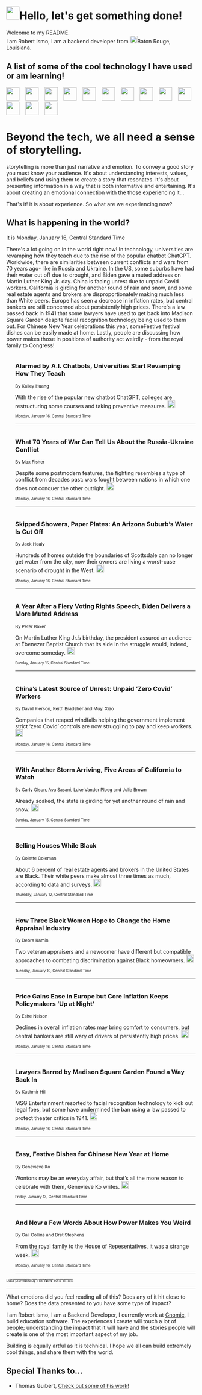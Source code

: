 <h1><img src="https://emojis.slackmojis.com/emojis/images/1643514375/3493/hot-coffee.gif?1643514375" width="35"/>Hello, let's get something done!</h1>

<p>Welcome to my README.<br/>
I am Robert Ismo, I am a backend developer from <img src="https://emojis.slackmojis.com/emojis/images/1638395689/50435/moulin_rouge.png?1638395689" width="20"/>Baton Rouge, Louisiana.</p>
<h2>A list of some of the cool technology I have used or am learning!</h2>
<p>
<img src="https://emojis.slackmojis.com/emojis/images/1643516091/21142/meow_bongotap.gif?1643516091" width="35" alt="">
<img src="https://img.shields.io/badge/Favorite%20Frontend%20Framework-SvelteKit-f83903" alt="">
<img src="https://img.shields.io/badge/Second%20Favorite-Vue-40b581" alt="">
<img src="https://img.shields.io/badge/Most%20Used%20Runtime-Nodejs-78b061" alt="">
<img src="https://emojis.slackmojis.com/emojis/images/1643517416/34482/fire.gif?1643517416" width="35" alt="">
<img src="https://img.shields.io/badge/Javascript%20But%20Better-Typescript-0078ca" alt="">
<img src="https://img.shields.io/badge/Favorite%20Language-Elixir-3e244d" alt="">
<img src="https://img.shields.io/badge/Containerize%20Everything-Docker-6ac9ef" alt="">
<img src="https://emojis.slackmojis.com/emojis/images/1643514596/5999/meow_party.gif?1643514596" width="35" alt="">
<img src="https://img.shields.io/badge/API%20Love%20Language-Graphql-de32a5" alt="">
<img src="https://img.shields.io/badge/Our%20Favorite%20Version%20Controller-Git-e94f33" alt="">
<img src="https://img.shields.io/badge/Favorite%20Database-Redis-d42d1d" alt="">
<img src="https://emojis.slackmojis.com/emojis/images/1643514559/5584/deployparrot.gif?1643514559" width="35" alt="">
<img src="https://img.shields.io/badge/Container%20Interstate-RabbitMQ-f66200" alt="">
<img src="https://img.shields.io/badge/Gotta%20Learn-Kubernetes-316adf" alt="">
<img src="https://img.shields.io/badge/Really%20Mature%20Now-WASM-654fef" alt="">
<img src="https://emojis.slackmojis.com/emojis/images/1666642497/61942/dance_vibe.gif?1666642497" width="35" alt="">
<img src="https://img.shields.io/badge/For%20My%20M1-ARM64-657d96" alt="">
<img src="https://img.shields.io/badge/Loving%20This%20So%20Much-TailwindCSS-17bcb5" alt="">
<img src="https://img.shields.io/badge/Cool%20Build%20Tool-Vite-f9cb24" alt="">
<img src="https://emojis.slackmojis.com/emojis/images/1669231376/62819/working-on-it.gif?1669231376" width="35" alt="">
<img src="https://img.shields.io/badge/Fun%20and%20Easy%20Database-MongoDB-5f8c49" alt="">
<img src="https://img.shields.io/badge/JS%20Life%20Support-NPM-c73737" alt="">
<img src="https://img.shields.io/badge/I%20Liked%20It-DynamoDB-0073b9" alt="">
<img src="https://emojis.slackmojis.com/emojis/images/1643514045/46/question.gif?1643514045" width="35" alt="">
<img src="https://img.shields.io/badge/cool-React-60d6f9" alt="">
<img src="https://img.shields.io/badge/Future%20Big%20Project-Lambda-f37e00" alt="">
<img src="https://img.shields.io/badge/NPM%20But%20Better-PNPM-f1aa07" alt="">
<img src="https://emojis.slackmojis.com/emojis/images/1643514943/9662/fbwow.gif?1643514943" width="35" alt="">
<img src="https://img.shields.io/badge/First%20Language-C-662079" alt="">
<img src="https://img.shields.io/badge/Where%20I%20Deploy%20Frontend-Vercel-000000" alt="">
<img src="https://img.shields.io/badge/Who%20Does%20not%20Want%20an%20App-Swift-f9492a" alt="">
<img src="https://emojis.slackmojis.com/emojis/images/1643514058/151/javascript.png?1643514058" width="35" alt="">
<img src="https://img.shields.io/badge/cool-Python-fbd542" alt="">
<img src="https://img.shields.io/badge/Favorite%20Something-Stripe-656cdc" alt="">
<img src="https://img.shields.io/badge/Of%20Course-HTML5-ed6327" alt="">
<img src="https://emojis.slackmojis.com/emojis/images/1660415405/60731/bomb.gif?1660415405" width="35" alt="">
<img src="https://img.shields.io/badge/hate-CSS-2964ec" alt="">
<img src="https://img.shields.io/badge/Learning-CircleCI-141215" alt="">
<img src="https://img.shields.io/badge/Learning-Rust-fbbb3b" alt="">
<img src="https://emojis.slackmojis.com/emojis/images/1660415397/60712/writing-hand.gif?1660415397" width="35" alt="">
<img src="https://img.shields.io/badge/Dev%20Browser%20of%20Choice-Firefox-cc4e26" alt="">
<img src="https://img.shields.io/badge/Recoverying%20From%20Windows-UNIX-1781e3" alt="">
<img src="https://img.shields.io/badge/LOVE-LogSeq-90c1c2" alt="">
<img src="https://emojis.slackmojis.com/emojis/images/1643514066/223/kirby.gif?1643514066" width="35" alt="">
<img src="https://img.shields.io/badge/Daily%20Driver-MacOS-e6e6e8" alt="">
<img src="https://img.shields.io/badge/Git%20Server-Github-000000" alt="">
<img src="https://img.shields.io/badge/enjoyable-EC2-f17428" alt="">
<img src="https://emojis.slackmojis.com/emojis/images/1643514239/2069/excited.gif?1643514239" width="35" alt="">
</p>
<h1>Beyond the tech, we all need a sense of storytelling.</h1>
<p>storytelling is more than just narrative and emotion. To convey a good story you must know your audience. It's about understanding interests, values, and beliefs and using them to create a story that resonates. It's about presenting information in a way that is both informative and entertaining. It's about creating an emotional connection with the those experiencing it...</p>
<p>That's it! it is about experience. So what are we experiencing now?</p>
<h2>What is happening in the world?</h2>
<p>It is Monday, January 16, Central Standard Time</p>
<p>
There&#39;s a lot going on in the world right now! In technology, universities are revamping how they teach due to the rise of the popular chatbot ChatGPT. Worldwide, there are similarities between current conflicts and wars from 70 years ago- like in Russia and Ukraine. In the US, some suburbs have had their water cut off due to drought, and Biden gave a muted address on Martin Luther King Jr. day. China is facing unrest due to unpaid Covid workers. California is girding for another round of rain and snow, and some real estate agents and brokers are disproportionately making much less than White peers. Europe has seen a decrease in inflation rates, but central bankers are still concerned about persistently high prices. There&#39;s a law passed back in 1941 that some lawyers have used to get back into Madison Square Garden despite facial recognition technology being used to them out. For Chinese New Year celebrations this year, someFestive festival dishes can be easily made at home. Lastly, people are discussing how power makes those in positions of authority act weirdly - from the royal family to Congress!</p>
<ol>
<img src="https://img.shields.io/badge/-technology-blue" alt="">
<h3>Alarmed by A.I. Chatbots, Universities Start Revamping How They Teach</h3>
<sub>By Kalley Huang</sub>
<p>With the rise of the popular new chatbot ChatGPT, colleges are restructuring some courses and taking preventive measures.  <a href="https://nyti.ms/3XuBOHe"><img src="https://developer.nytimes.com/files/poweredby_nytimes_30b.png?v=1583354208352" height="20"></a></p>
<sub><sub>Monday, January 16, Central Standard Time</sub></sub>
<hr/>
<img src="https://img.shields.io/badge/-world-blue" alt="">
<h3>What 70 Years of War Can Tell Us About the Russia-Ukraine Conflict</h3>
<sub>By Max Fisher</sub>
<p>Despite some postmodern features, the fighting resembles a type of conflict from decades past: wars fought between nations in which one does not conquer the other outright.  <a href="https://nyti.ms/3GLbjGB"><img src="https://developer.nytimes.com/files/poweredby_nytimes_30b.png?v=1583354208352" height="20"></a></p>
<sub><sub>Monday, January 16, Central Standard Time</sub></sub>
<hr/>
<img src="https://img.shields.io/badge/-us-blue" alt="">
<h3>Skipped Showers, Paper Plates: An Arizona Suburb’s Water Is Cut Off</h3>
<sub>By Jack Healy</sub>
<p>Hundreds of homes outside the boundaries of Scottsdale can no longer get water from the city, now their owners are living a worst-case scenario of drought in the West.  <a href="https://nyti.ms/3ZFdEeX"><img src="https://developer.nytimes.com/files/poweredby_nytimes_30b.png?v=1583354208352" height="20"></a></p>
<sub><sub>Monday, January 16, Central Standard Time</sub></sub>
<hr/>
<img src="https://img.shields.io/badge/-us-blue" alt="">
<h3>A Year After a Fiery Voting Rights Speech, Biden Delivers a More Muted Address</h3>
<sub>By Peter Baker</sub>
<p>On Martin Luther King Jr.’s birthday, the president assured an audience at Ebenezer Baptist Church that its side in the struggle would, indeed, overcome someday.  <a href="https://nyti.ms/3ZBjONh"><img src="https://developer.nytimes.com/files/poweredby_nytimes_30b.png?v=1583354208352" height="20"></a></p>
<sub><sub>Sunday, January 15, Central Standard Time</sub></sub>
<hr/>
<img src="https://img.shields.io/badge/-world-blue" alt="">
<h3>China’s Latest Source of Unrest: Unpaid ‘Zero Covid’ Workers</h3>
<sub>By David Pierson, Keith Bradsher and Muyi Xiao</sub>
<p>Companies that reaped windfalls helping the government implement strict ‘zero Covid’ controls are now struggling to pay and keep workers.  <a href="https://nyti.ms/3XA1LVW"><img src="https://developer.nytimes.com/files/poweredby_nytimes_30b.png?v=1583354208352" height="20"></a></p>
<sub><sub>Monday, January 16, Central Standard Time</sub></sub>
<hr/>
<img src="https://img.shields.io/badge/-us-blue" alt="">
<h3>With Another Storm Arriving, Five Areas of California to Watch</h3>
<sub>By Carly Olson, Ava Sasani, Luke Vander Ploeg and Julie Brown</sub>
<p>Already soaked, the state is girding for yet another round of rain and snow.  <a href="https://nyti.ms/3DdYJz1"><img src="https://developer.nytimes.com/files/poweredby_nytimes_30b.png?v=1583354208352" height="20"></a></p>
<sub><sub>Sunday, January 15, Central Standard Time</sub></sub>
<hr/>
<img src="https://img.shields.io/badge/-realestate-blue" alt="">
<h3>Selling Houses While Black</h3>
<sub>By Colette Coleman</sub>
<p>About 6 percent of real estate agents and brokers in the United States are Black. Their white peers make almost three times as much, according to data and surveys.  <a href="https://nyti.ms/3QAWx9S"><img src="https://developer.nytimes.com/files/poweredby_nytimes_30b.png?v=1583354208352" height="20"></a></p>
<sub><sub>Thursday, January 12, Central Standard Time</sub></sub>
<hr/>
<img src="https://img.shields.io/badge/-realestate-blue" alt="">
<h3>How Three Black Women Hope to Change the Home Appraisal Industry</h3>
<sub>By Debra Kamin</sub>
<p>Two veteran appraisers and a newcomer have different but compatible approaches to combating discrimination against Black homeowners.  <a href="https://nyti.ms/3GUkZzY"><img src="https://developer.nytimes.com/files/poweredby_nytimes_30b.png?v=1583354208352" height="20"></a></p>
<sub><sub>Tuesday, January 10, Central Standard Time</sub></sub>
<hr/>
<img src="https://img.shields.io/badge/-business-blue" alt="">
<h3>Price Gains Ease in Europe but Core Inflation Keeps Policymakers ‘Up at Night’</h3>
<sub>By Eshe Nelson</sub>
<p>Declines in overall inflation rates may bring comfort to consumers, but central bankers are still wary of drivers of persistently high prices.  <a href="https://nyti.ms/3GI9jza"><img src="https://developer.nytimes.com/files/poweredby_nytimes_30b.png?v=1583354208352" height="20"></a></p>
<sub><sub>Monday, January 16, Central Standard Time</sub></sub>
<hr/>
<img src="https://img.shields.io/badge/-technology-blue" alt="">
<h3>Lawyers Barred by Madison Square Garden Found a Way Back In</h3>
<sub>By Kashmir Hill</sub>
<p>MSG Entertainment resorted to facial recognition technology to kick out legal foes, but some have undermined the ban using a law passed to protect theater critics in 1941.  <a href="https://nyti.ms/3w8cfzY"><img src="https://developer.nytimes.com/files/poweredby_nytimes_30b.png?v=1583354208352" height="20"></a></p>
<sub><sub>Monday, January 16, Central Standard Time</sub></sub>
<hr/>
<img src="https://img.shields.io/badge/-dining-blue" alt="">
<h3>Easy, Festive Dishes for Chinese New Year at Home</h3>
<sub>By Genevieve Ko</sub>
<p>Wontons may be an everyday affair, but that’s all the more reason to celebrate with them, Genevieve Ko writes.  <a href="https://nyti.ms/3J40qTp"><img src="https://developer.nytimes.com/files/poweredby_nytimes_30b.png?v=1583354208352" height="20"></a></p>
<sub><sub>Friday, January 13, Central Standard Time</sub></sub>
<hr/>
<img src="https://img.shields.io/badge/-opinion-blue" alt="">
<h3>And Now a Few Words About How Power Makes You Weird</h3>
<sub>By Gail Collins and Bret Stephens</sub>
<p>From the royal family to the House of Repesentatives, it was a strange week.  <a href="https://nyti.ms/3XQHBqX"><img src="https://developer.nytimes.com/files/poweredby_nytimes_30b.png?v=1583354208352" height="20"></a></p>
<sub><sub>Monday, January 16, Central Standard Time</sub></sub>
<hr/>
</ol>
<a href="https://developer.nytimes.com"><sub><sub>Data provided by The New York Times</sub></sub></a>
<hr/>
<p>What emotions did you feel reading all of this? Does any of it hit close to home? Does the data presented to you have some type of impact?</p>
<p>I am Robert Ismo, I am a Backend Developer, I currently work at <a href="https://gnomic.education/">Gnomic</a>, I build education software. The experiences I create will touch a lot of people; understanding the impact that it will have and the stories people will create is one of the most important aspect of my job.</p>
<p>Building is equally artful as it is technical. I hope we all can build extremely cool things, and share them with the world.</p>
<h2>Special Thanks to...</h2>
<ul>
<li>Thomas Guibert, <a href="https://github.com/thmsgbrt/thmsgbrt">Check out some of his work!</a></li>
</ul>